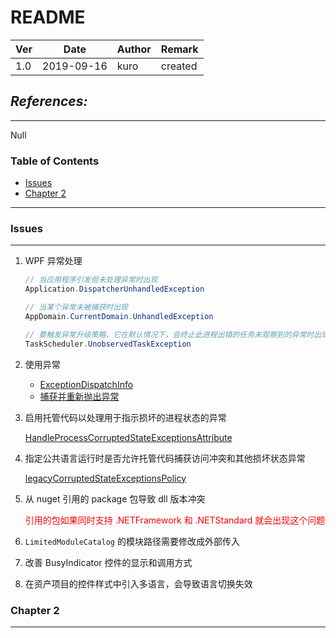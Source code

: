 # README

|Ver|Date|Author|Remark
|:-|:-:|:-|:-
|1.0|2019-09-16|kuro|created

## *References:*

---

Null

### Table of Contents

* [Issues](#Issues)
* [Chapter 2](#Chapter-2)

---

### Issues

---

1. WPF 异常处理

    ```csharp
    // 当应用程序引发但未处理异常时出现
    Application.DispatcherUnhandledException

    // 当某个异常未被捕获时出现
    AppDomain.CurrentDomain.UnhandledException

    // 要触发异常升级策略，它在默认情况下，会终止此进程出错的任务未观察到的异常时出现
    TaskScheduler.UnobservedTaskException
    ```

1. 使用异常

    * [ExceptionDispatchInfo](https://docs.microsoft.com/zh-cn/dotnet/api/system.runtime.exceptionservices.exceptiondispatchinfo?view=netframework-4.8)
    * [捕获并重新抛出异常](https://blog.walterlv.com/post/exceptiondispatchinfo-capture-throw.html)

1. 启用托管代码以处理用于指示损坏的进程状态的异常

    [HandleProcessCorruptedStateExceptionsAttribute](https://docs.microsoft.com/zh-cn/dotnet/api/system.runtime.exceptionservices.handleprocesscorruptedstateexceptionsattribute?view=netframework-4.8)

1. 指定公共语言运行时是否允许托管代码捕获访问冲突和其他损坏状态异常

    [legacyCorruptedStateExceptionsPolicy](https://docs.microsoft.com/zh-cn/dotnet/framework/configure-apps/file-schema/runtime/legacycorruptedstateexceptionspolicy-element?view=netframework-4.8)

1. 从 nuget 引用的 package 包导致 dll 版本冲突

    <span style="color:red">引用的包如果同时支持 .NETFramework 和 .NETStandard 就会出现这个问题</span>

1. ```LimitedModuleCatalog``` 的模块路径需要修改成外部传入

1. 改善 BusyIndicator 控件的显示和调用方式

1. 在资产项目的控件样式中引入多语言，会导致语言切换失效

### Chapter 2

---
